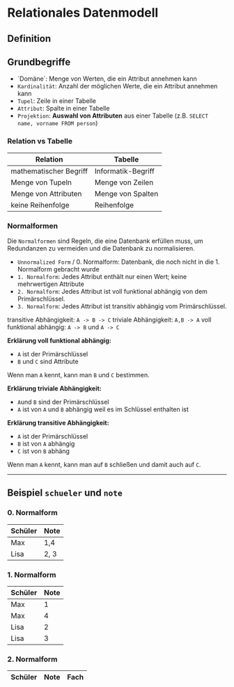 # Relationales Datenmodell

## Definition

## Grundbegriffe

- ´Domäne´: Menge von Werten, die ein Attribut annehmen kann
- `Kardinalität`: Anzahl der möglichen Werte, die ein Attribut annehmen kann
- `Tupel`: Zeile in einer Tabelle
- `Attribut`: Spalte in einer Tabelle
- `Projektion`: **Auswahl von Attributen** aus einer Tabelle (z.B. `SELECT name, vorname FROM person`)

### Relation vs Tabelle

| Relation | Tabelle |
|----------|---------|
| mathematischer Begriff | Informatik-Begriff |
| Menge von Tupeln | Menge von Zeilen |
| Menge von Attributen | Menge von Spalten |
| keine Reihenfolge | Reihenfolge |

### Normalformen

Die `Normalformen` sind Regeln, die eine Datenbank erfüllen muss, um Redundanzen zu vermeiden und die Datenbank zu normalisieren.

- `Unnormalized Form` / 0. Normalform: Datenbank, die noch nicht in die 1. Normalform gebracht wurde
- `1. Normalform`: Jedes Attribut enthält nur einen Wert; keine mehrwertigen Attribute
- `2. Normalform`: Jedes Attribut ist voll funktional abhängig von dem Primärschlüssel.
- `3. Normalform`: Jedes Attribut ist transitiv abhängig vom Primärschlüssel.

transitive Abhängigkeit: `A -> B -> C`
triviale Abhängigkeit: `A,B -> A`
voll funktional abhängig: `A -> B` und `A -> C`

**Erklärung voll funktional abhängig:**

- `A` ist der Primärschlüssel
- `B` und `C` sind Attribute

Wenn man `A` kennt, kann man `B` und `C` bestimmen.

**Erklärung triviale Abhängigkeit:**

- `A`und `B` sind der Primärschlüssel
- `A` ist von `A` und `B` abhängig weil es im Schlüssel enthalten ist

**Erklärung transitive Abhängigkeit:**

- `A` ist der Primärschlüssel
- `B` ist von `A` abhängig
- `C` ist von `B` abhäng

Wenn man `A` kennt, kann man auf `B` schließen und damit auch auf `C`.

---

## Beispiel `schueler` und `note`

### 0. Normalform

| Schüler | Note |
|---------|------|
| Max     | 1,4 |
| Lisa    | 2, 3 |

### 1. Normalform

| Schüler | Note |
|---------|------|
| Max     | 1 |
| Max     | 4 |
| Lisa    | 2 |
| Lisa    | 3 |

### 2. Normalform

| Schüler | Note | Fach |
|---------|------|------|
